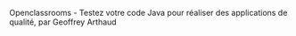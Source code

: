 Openclassrooms - Testez votre code Java pour réaliser des applications de qualité, par Geoffrey Arthaud